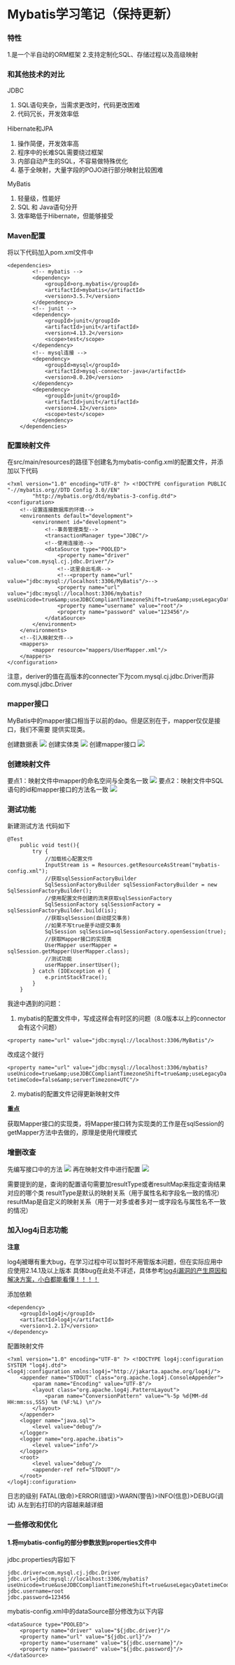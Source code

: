# Mybatis学习笔记（保持更新）

### 特性
1.是一个半自动的ORM框架
2.支持定制化SQL、存储过程以及高级映射

### 和其他技术的对比

JDBC
1. SQL语句夹杂，当需求更改时，代码更改困难
2. 代码冗长，开发效率低

Hibernate和JPA
1. 操作简便，开发效率高
2. 程序中的长难SQL需要绕过框架
3. 内部自动产生的SQL，不容易做特殊优化
4. 基于全映射，大量字段的POJO进行部分映射比较困难

MyBatis
1. 轻量级，性能好
2. SQL 和 Java语句分开
3. 效率略低于Hibernate，但能够接受

### Maven配置
将以下代码加入pom.xml文件中
```
<dependencies>
        <!-- mybatis -->
        <dependency>
            <groupId>org.mybatis</groupId>
            <artifactId>mybatis</artifactId>
            <version>3.5.7</version>
        </dependency>
        <!-- junit -->
        <dependency>
            <groupId>junit</groupId>
            <artifactId>junit</artifactId>
            <version>4.13.2</version>
            <scope>test</scope>
        </dependency>
        <!-- mysql连接 -->
        <dependency>
            <groupId>mysql</groupId>
            <artifactId>mysql-connector-java</artifactId>
            <version>8.0.20</version>
        </dependency>
        <dependency>
            <groupId>junit</groupId>
            <artifactId>junit</artifactId>
            <version>4.12</version>
            <scope>test</scope>
        </dependency>
    </dependencies>
```

### 配置映射文件
在src/main/resources的路径下创建名为mybatis-config.xml的配置文件，并添加以下代码
```
<?xml version="1.0" encoding="UTF-8" ?> <!DOCTYPE configuration PUBLIC "-//mybatis.org//DTD Config 3.0//EN"
        "http://mybatis.org/dtd/mybatis-3-config.dtd">
<configuration>
    <!--设置连接数据库的环境-->
    <environments default="development">
        <environment id="development">
            <!--事务管理类型-->
            <transactionManager type="JDBC"/>
            <!--使用连接池-->
            <dataSource type="POOLED">
                <property name="driver" value="com.mysql.cj.jdbc.Driver"/>
                <!--这里会出毛病-->
                <!--<property name="url" value="jdbc:mysql://localhost:3306/MyBatis"/>-->
                <property name="url" value="jdbc:mysql://localhost:3306/mybatis?useUnicode=true&amp;useJDBCCompliantTimezoneShift=true&amp;useLegacyDatetimeCode=false&amp;serverTimezone=UTC"/>
                <property name="username" value="root"/>
                <property name="password" value="123456"/>
            </dataSource>
        </environment>
    </environments>
    <!--引入映射文件-->
    <mappers>
        <mapper resource="mappers/UserMapper.xml"/>
    </mappers>
</configuration>
```
注意，deriver的值在高版本的connecter下为com.mysql.cj.jdbc.Driver而非com.mysql.jdbc.Driver

### mapper接口
MyBatis中的mapper接口相当于以前的dao。但是区别在于，mapper仅仅是接口，我们不需要
提供实现类。

创建数据表
![](@attachment/Clipboard_2022-03-01-22-16-26.png)
创建实体类
![](@attachment/Clipboard_2022-03-01-22-17-25.png)
创建mapper接口
![](@attachment/Clipboard_2022-03-01-22-17-41.png)

### 创建映射文件
要点1：映射文件中mapper的命名空间与全类名一致
![](@attachment/Clipboard_2022-03-01-22-35-14.png)
要点2：映射文件中SQL语句的id和mapper接口的方法名一致
![](@attachment/Clipboard_2022-03-01-22-37-23.png)


### 测试功能

新建测试方法
代码如下
```
@Test
    public void test(){
        try {
            //加载核心配置文件
            InputStream is = Resources.getResourceAsStream("mybatis-config.xml");
            //获取sqlSessionFactoryBuilder
            SqlSessionFactoryBuilder sqlSessionFactoryBuilder = new SqlSessionFactoryBuilder();
            //使用配置文件创建的流来获取sqlSessionFactory
            SqlSessionFactory sqlSessionFactory = sqlSessionFactoryBuilder.build(is);
            //获取sqlSession(自动提交事务)
            //如果不写true是手动提交事务
            SqlSession sqlSession=sqlSessionFactory.openSession(true);
            //获取Mapper接口的实现类
            UserMapper userMapper = sqlSession.getMapper(UserMapper.class);
            //测试功能
            userMapper.insertUser();
        } catch (IOException e) {
            e.printStackTrace();
        }
    }
```

我途中遇到的问题：

1. mybatis的配置文件中，写成这样会有时区的问题（8.0版本以上的connector会有这个问题）

``<property name="url" value="jdbc:mysql://localhost:3306/MyBatis"/>``

改成这个就行

```<property name="url" value="jdbc:mysql://localhost:3306/mybatis?useUnicode=true&amp;useJDBCCompliantTimezoneShift=true&amp;useLegacyDatetimeCode=false&amp;serverTimezone=UTC"/>```

2. mybatis的配置文件记得更新映射文件

**重点**

获取Mapper接口的实现类，将Mapper接口转为实现类的工作是在sqlSession的getMapper方法中去做的，原理是使用代理模式


### 增删改查

先编写接口中的方法
![](@attachment/Clipboard_2022-03-04-16-54-16.png)
再在映射文件中进行配置
![](@attachment/Clipboard_2022-03-04-16-55-35.png)

需要提到的是，查询的配置语句需要加resultType或者resultMap来指定查询结果对应的哪个类
resultType是默认的映射关系（用于属性名和字段名一致的情况）
resultMap是自定义的映射关系（用于一对多或者多对一或字段名与属性名不一致的情况）

### 加入log4j日志功能

**注意**

log4j被曝有重大bug，在学习过程中可以暂时不用管版本问题，但在实际应用中应使用2.14.1及以上版本
具体bug在此处不详述，具体参考[log4j漏洞的产生原因和解决方案，小白都能看懂！！！！](https://zhuanlan.zhihu.com/p/444814529)

添加依赖
```
<dependency>
    <groupId>log4j</groupId>
    <artifactId>log4j</artifactId>
    <version>1.2.17</version>
</dependency>
```

配置映射文件
```
<?xml version="1.0" encoding="UTF-8" ?> <!DOCTYPE log4j:configuration SYSTEM "log4j.dtd">
<log4j:configuration xmlns:log4j="http://jakarta.apache.org/log4j/">
    <appender name="STDOUT" class="org.apache.log4j.ConsoleAppender">
        <param name="Encoding" value="UTF-8"/>
        <layout class="org.apache.log4j.PatternLayout">
            <param name="ConversionPattern" value="%-5p %d{MM-dd HH:mm:ss,SSS} %m (%F:%L) \n"/>
        </layout>
    </appender>
    <logger name="java.sql">
        <level value="debug"/>
    </logger>
    <logger name="org.apache.ibatis">
        <level value="info"/>
    </logger>
    <root>
        <level value="debug"/>
        <appender-ref ref="STDOUT"/>
    </root>
</log4j:configuration>
```


日志的级别
FATAL(致命)>ERROR(错误)>WARN(警告)>INFO(信息)>DEBUG(调试)
从左到右打印的内容越来越详细


### 一些修改和优化
#### 1.将mybatis-config的部分参数放到properties文件中

jdbc.properties内容如下
```
jdbc.driver=com.mysql.cj.jdbc.Driver
jdbc.url=jdbc:mysql://localhost:3306/mybatis?useUnicode=true&useJDBCCompliantTimezoneShift=true&useLegacyDatetimeCode=false&serverTimezone=UTC
jdbc.username=root
jdbc.password=123456
```

mybatis-config.xml中的dataSource部分修改为以下内容
```
<dataSource type="POOLED">
    <property name="driver" value="${jdbc.driver}"/>
    <property name="url" value="${jdbc.url}"/>
    <property name="username" value="${jdbc.username}"/>
    <property name="password" value="${jdbc.password}"/>
</dataSource>
```

